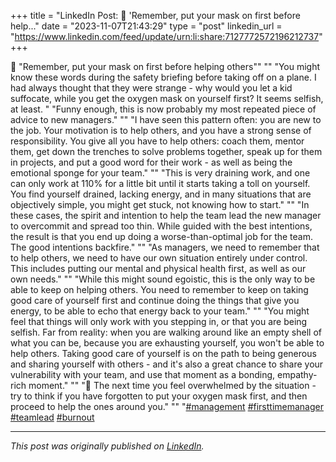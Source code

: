 +++
title = "LinkedIn Post: 🛫 'Remember, put your mask on first before help..."
date = "2023-11-07T21:43:29"
type = "post"
linkedin_url = "https://www.linkedin.com/feed/update/urn:li:share:7127772572196212737"
+++

🛫 "Remember, put your mask on first before helping others""
""
"You might know these words during the safety briefing before taking off on a plane. I had always thought that they were strange - why would you let a kid suffocate, while you get the oxygen mask on yourself first? It seems selfish, at least. "
"Funny enough, this is now probably my most repeated piece of advice to new managers."
""
"I have seen this pattern often: you are new to the job. Your motivation is to help others, and you have a strong sense of responsibility. You give all you have to help others: coach them, mentor them, get down the trenches to solve problems together, speak up for them in projects, and put a good word for their work - as well as being the emotional sponge for your team."
""
"This is very draining work, and one can only work at 110% for a little bit until it starts taking a toll on yourself. You find yourself drained, lacking energy, and in many situations that are objectively simple, you might get stuck, not knowing how to start."
""
"In these cases, the spirit and intention to help the team lead the new manager to overcommit and spread too thin. While guided with the best intentions, the result is that you end up doing a worse-than-optimal job for the team. The good intentions backfire."
""
"As managers, we need to remember that to help others, we need to have our own situation entirely under control. This includes putting our mental and physical health first, as well as our own needs."
""
"While this might sound egoistic, this is the only way to be able to keep on helping others. You need to remember to keep on taking good care of yourself first and continue doing the things that give you energy, to be able to echo that energy back to your team."
""
"You might feel that things will only work with you stepping in, or that you are being selfish. Far from reality: when you are walking around like an empty shell of what you can be, because you are exhausting yourself, you won't be able to help others. Taking good care of yourself is on the path to being generous and sharing yourself with others - and it's also a great chance to share your vulnerability with your team, and use that moment as a bonding, empathy-rich moment."
""
"🤔 The next time you feel overwhelmed by the situation - try to think if you have forgotten to put your oxygen mask first, and then proceed to help the ones around you."
""
"[#management](https://www.linkedin.com/feed/hashtag/management) [#firsttimemanager](https://www.linkedin.com/feed/hashtag/firsttimemanager) [#teamlead](https://www.linkedin.com/feed/hashtag/teamlead) [#burnout](https://www.linkedin.com/feed/hashtag/burnout)

---

*This post was originally published on [LinkedIn](https://www.linkedin.com/in/adrianmoreno/recent-activity/all/).*